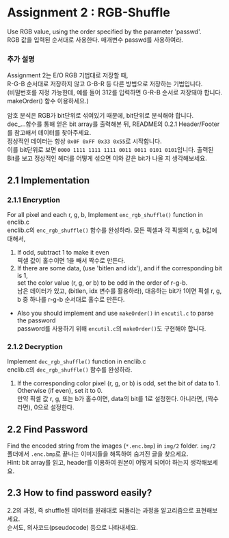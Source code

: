 # Assignment 2 : RGB-Shuffle
Use RGB value, using the order specified by the parameter 'passwd'.  
RGB 값을 입력된 순서대로 사용한다. 매개변수 passwd를 사용하여라.

### 추가 설명
Assignment 2는 E/O RGB 기법대로 저장할 때,  
R-G-B 순서대로 저장하지 않고 G-B-R 등 다른 방법으로 저장하는 기법입니다.  
(비밀번호를 지정 가능한데, 예를 들어 312를 입력하면 G-R-B 순서로 저장돼야 합니다. makeOrder() 함수 이용하세요.)  

암호 분석은 RGB가 bit단위로 섞여있기 때문에, bit단위로 분석해야 합니다.  
dec_...함수를 통해 얻은 bit array를 출력해본 뒤, README의 0.2.1 Header/Footer를 참고해서 데이터를 찾아주세요.  
정상적인 데이터는 항상 `0x0F 0xFF 0x33 0x55`로 시작합니다.  
이를 bit단위로 보면 `0000 1111 1111 1111 0011 0011 0101 0101`입니다. 출력된 Bit를 보고 정상적인 헤더를 어떻게 섞으면 이와 같은 bit가 나올 지 생각해보세요.  


## 2.1 Implementation
### 2.1.1 Encryption
For all pixel and each r, g, b,
Implement `enc_rgb_shuffle()` function in enclib.c  
enclib.c의 `enc_rgb_shuffle()` 함수를 완성하라.
모든 픽셀과 각 픽셀의 r, g, b값에 대해서,
1. 	If odd, subtract 1 to make it even  
	픽셀 값이 홀수이면 1을 빼서 짝수로 만든다.
2. 	If there are some data, (use 'bitlen and idx'), and if the corresponding bit is 1,  
	set the color value (r, g, or b) to be odd in the order of r-g-b.  
	남은 데이터가 있고, (bitlen, idx 변수를 활용하라), 대응하는 bit가 1이면 픽셀 r, g, b 중 하나를 r-g-b 순서대로 홀수로 만든다.
  	
+ 	Also you should implement and use `makeOrder()` in `encutil.c` to parse the password  
	password를 사용하기 위해 `encutil.c`의 `makeOrder()`도 구현해야 합니다.
			
### 2.1.2 Decryption
Implement `dec_rgb_shuffle()` function in enclib.c    
enclib.c의 `dec_rgb_shuffle()` 함수를 완성하라.
1. 	If the corresponding color pixel (r, g, or b) is odd, set the bit of data to 1.
	Otherwise (if even), set it to 0.  
	만약 픽셀 값 r, g, 또는 b가 홀수이면, data의 bit를 1로 설정한다. 아니라면, (짝수라면), 0으로 설정한다.

## 2.2 Find Password
Find the encoded string from the images (`*.enc.bmp`) in `img/2` folder.
`img/2` 폴더에서 `.enc.bmp`로 끝나는 이미지들을 해독하여 숨겨진 글을 찾으세요.  
Hint: bit array를 읽고, header를 이용하여 원본이 어떻게 되어야 하는지 생각해보세요.

## 2.3 How to find password easily?
2.2의 과정, 즉 shuffle된 데이터를 원래대로 되돌리는 과정을 알고리즘으로 표현해보세요.  
순서도, 의사코드(pseudocode) 등으로 나타내세요.